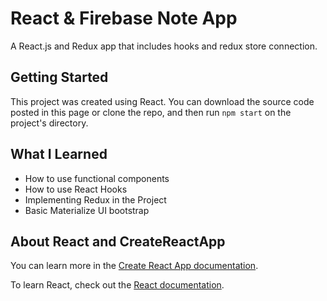 # React & Firebase Note App

A React.js and Redux app that includes hooks and redux store connection.

## Getting Started

This project was created using React. You can download the source code posted in this page or clone the repo, and then run `npm start` on the project's directory.

## What I Learned

* How to use functional components 
* How to use React Hooks
* Implementing Redux in the Project
* Basic Materialize UI bootstrap


## About React and CreateReactApp

You can learn more in the [Create React App documentation](https://facebook.github.io/create-react-app/docs/getting-started).

To learn React, check out the [React documentation](https://reactjs.org/).